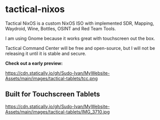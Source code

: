 # tactical-nixos

Tactical NixOS is a custom NixOS ISO with implemented SDR, Mapping, Waydroid, Wine, Bottles, OSINT and Red Team Tools.

I am using Gnome because it works great with touchscreen out the box.

Tactical Command Center will be free and open-source, but I will not be releasing it until it is stable and secure.

**Check out a early preview:**

https://cdn.statically.io/gh/Sudo-Ivan/MyWebsite-Assets/main/images/tactical-tablets/tcc.png

## Built for Touchscreen Tablets

https://cdn.statically.io/gh/Sudo-Ivan/MyWebsite-Assets/main/images/tactical-tablets/IMG_3710.jpg